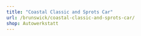 ```yaml
---
title: "Coastal Classic and Sprots Car"
url: /brunswick/coastal-classic-and-sprots-car/
shop: Autowerkstatt
---
```

